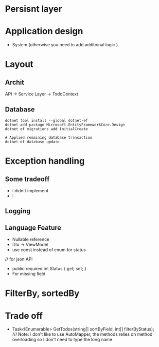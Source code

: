 ﻿# Persisnt layer

# Application design
- System (otherwise you need to add additoinal logic )

# Layout

## Archit

API -> Service Layer -> TodoContext


## Database

```
dotnet tool install --global dotnet-ef
dotnet add package Microsoft.EntityFrameworkCore.Design
dotnet ef migrations add InitialCreate

# Applied remaining database transaction
dotnet ef database update
```

# Exception handling

## Some tradeoff
- I didn't implement
- I

## 

## Logging

## Language Feature
- Nullable reference
- Dto -> ViewModel 
- use const instead of enum for status

// for json API
 - public required int Status { get; set; }
- For missing field

# FilterBy, sortedBy

# Trade off
-  Task<IEnumerable<TodoEntity>> GetTodos(string[] sortByField, int[] filterByStatus);
/// Note: I don't like to use AutoMapper, the methods relies on method overloading so I don't need to type the long name